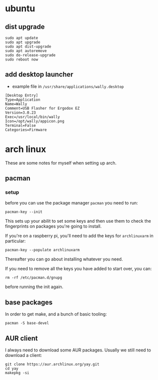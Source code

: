 # ubuntu

## dist upgrade

```
sudo apt update
sudo apt upgrade
sudo apt dist-upgrade
sudo apt autoremove
sudo do-release-upgrade
sudo reboot now
```

## add desktop launcher

* example file in `/usr/share/applications/wally.desktop`

```
[Desktop Entry]
Type=Application
Name=Wally
Comment=USB Flasher for Ergodox EZ
Version=3.0.23
Exec=/usr/local/bin/wally
Icon=/opt/wally/appicon.png
Terminal=False
Categories=Firmware
```

# arch linux

These are some notes for myself when setting up arch.

## pacman

### setup

before you can use the package manager `pacman` you need to run:

```
pacman-key --init
```

This sets up your abilit to set some keys and then use them to check the fingerprints on packages you're going to install.

If you're on a raspberry pi, you'll need to add the keys for `archlinuxarm` in particular:

```
pacman-key --populate archlinuxarm
```

Thereafter you can go about installing whatever you need.

If you need to remove all the keys you have added to start over, you can:

```
rm -rf /etc/pacman.d/gnupg
```

before running the init again.

## base packages

In order to get make, and a bunch of basic tooling:

```
pacman -S base-devel
```

## AUR client

I always need to download some AUR packages. Usually we still need to download a client:

```
git clone https://aur.archlinux.org/yay.git
cd yay
makepkg -si
```
